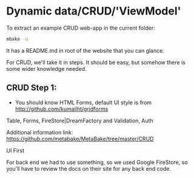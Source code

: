 # Dynamic data/CRUD/'ViewModel'


To extract an example CRUD web-app in the current folder:
```sh
mbake -u
```

It has a README.md in root of the website that you can glance.

For CRUD, we'll take it in steps. It should be easy, but somehow there is some wider knowledge needed.


## CRUD Step 1:

- You should know HTML Forms, default UI style is from http://github.com/kumailht/gridforms






Table, Forms, FireStore|DreamFactory and Validation, Auth




Additional information link: https://github.com/metabake/MetaBake/tree/master/CRUD

UI First

For back end we had to use something, so we used Google FireStore, so you'll have to review the docs on their site for any back end code.
